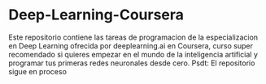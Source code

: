 # Deep-Learning-Coursera
Este repositorio contiene las tareas de programacion de la especializacion en Deep Learning ofrecida por deeplearning.ai en Coursera, curso super recomendado si quieres empezar en el mundo de la inteligencia artificial y programar tus primeras redes neuronales desde cero. 
Psdt: El repositorio sigue en proceso
